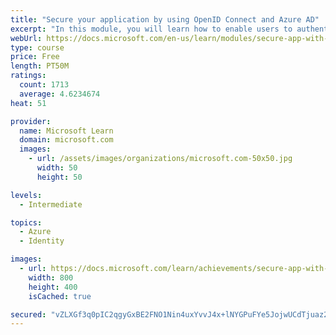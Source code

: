 ```yaml
---
title: "Secure your application by using OpenID Connect and Azure AD"
excerpt: "In this module, you will learn how to enable users to authenticate in multiple systems by using their Azure AD identities."
webUrl: https://docs.microsoft.com/en-us/learn/modules/secure-app-with-oidc-and-azure-ad/
type: course
price: Free
length: PT50M
ratings:
  count: 1713
  average: 4.6234674
heat: 51

provider:
  name: Microsoft Learn
  domain: microsoft.com
  images:
    - url: /assets/images/organizations/microsoft.com-50x50.jpg
      width: 50
      height: 50

levels:
  - Intermediate

topics:
  - Azure
  - Identity

images:
  - url: https://docs.microsoft.com/learn/achievements/secure-app-with-oidc-and-azure-ad-social.png
    width: 800
    height: 400
    isCached: true

secured: "vZLXGf3q0pIC2qgyGxBE2FNO1Nin4uxYvvJ4x+lNYGPuFYe5JojwUCdTjuaz2iTViuLiq+1imfSHbafS2h8u73NR1MCgmyUtTfbI3UKT4xLaPtrN/7BkjCnAcsMvkAJUlmCmFpIFogrkhowKWU4rwhoyFWmLdUJaq5rbvCh4G+Arhpra7WkzYb5GQZTWSAiWBlxFOXAfcwUK51siKQGERWQrcP0SoPzdl5TV4O0t1oJJKTEma6NW56bwOXZEjaKMNVmTMXTmSi7hBFRZSGULONghLWySZCjNCyQkVjUi7av39GlWBHQ5PhkFV6QKIjalw6k2S4NXZi7UGBfgWUHPgcTbUd5irUddwbLP20EQrMTG1VKqbRq+g+Ze/0ZkhtP2pjjMJC3drv1gOr78Sy/aqYPUoNnSeUDKSNzM+fMUvRg=;kmJl/A5M3FLKKbThkzFYEA=="
---
```


